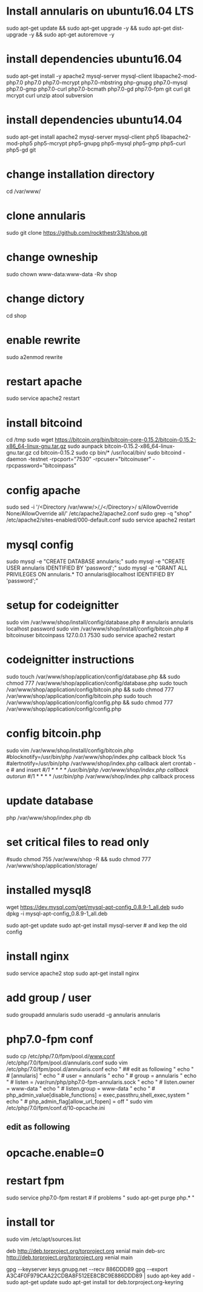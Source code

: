 # Install annularis on ubuntu16.04 LTS
sudo apt-get update && sudo apt-get upgrade -y && sudo apt-get dist-upgrade -y && sudo apt-get autoremove -y 

# install dependencies ubuntu16.04
sudo apt-get install -y apache2 mysql-server mysql-client libapache2-mod-php7.0 php7.0 php7.0-mcrypt php7.0-mbstring php-gnupg php7.0-mysql php7.0-gmp php7.0-curl php7.0-bcmath php7.0-gd php7.0-fpm git curl git mcrypt curl unzip atool subversion  

# install dependencies ubuntu14.04
sudo apt-get install apache2 mysql-server mysql-client php5 libapache2-mod-php5 php5-mcrypt php5-gnupg php5-mysql php5-gmp php5-curl php5-gd git

# change installation directory
cd /var/www/

# clone annularis
sudo git clone https://github.com/rockthestr33t/shop.git

# change owneship
sudo chown www-data:www-data -Rv shop

# change dictory
cd shop

# enable rewrite
sudo a2enmod rewrite

# restart apache
sudo service apache2 restart

# install bitcoind
cd /tmp
sudo wget https://bitcoin.org/bin/bitcoin-core-0.15.2/bitcoin-0.15.2-x86_64-linux-gnu.tar.gz
sudo aunpack bitcoin-0.15.2-x86_64-linux-gnu.tar.gz 
cd bitcoin-0.15.2
sudo cp bin/* /usr/local/bin/
sudo bitcoind -daemon -testnet -rpcport="7530" -rpcuser="bitcoinuser" -rpcpassword="bitcoinpass"

# config apache
sudo sed -i '/<Directory \/var\/www\/>/,/<\/Directory>/ s/AllowOverride None/AllowOverride all/' /etc/apache2/apache2.conf
sudo grep -q "shop" /etc/apache2/sites-enabled/000-default.conf
sudo service apache2 restart

# mysql config
sudo mysql -e "CREATE DATABASE annularis;"
sudo mysql -e "CREATE USER annularis IDENTIFIED BY 'password';"
sudo mysql -e "GRANT ALL PRIVILEGES ON annularis.* TO annularis@localhost IDENTIFIED BY 'password';"

# setup for codeignitter
sudo vim /var/www/shop/install/config/database.php # annularis annularis localhost password
sudo vim /var/www/shop/install/config/bitcoin.php # bitcoinuser bitcoinpass 127.0.0.1 7530
sudo service apache2 restart

# codeignitter instructions
sudo touch /var/www/shop/application/config/database.php && sudo chmod 777 /var/www/shop/application/config/database.php
sudo touch /var/www/shop/application/config/bitcoin.php && sudo chmod 777 /var/www/shop/application/config/bitcoin.php
sudo touch /var/www/shop/application/config/config.php && sudo chmod 777 /var/www/shop/application/config/config.php

# config bitcoin.php
sudo vim /var/www/shop/install/config/bitcoin.php
#blocknotify=/usr/bin/php /var/www/shop/index.php callback block %s 
#alertnotify=/usr/bin/php /var/www/shop/index.php callback alert
crontab -e # and insert
#*/1 * * * * /usr/bin/php /var/www/shop/index.php callback autorun
#*/1 * * * * /usr/bin/php /var/www/shop/index.php callback process

# update database
php /var/www/shop/index.php db

# set critical files to read only 
#sudo chmod 755 /var/www/shop -R && sudo chmod 777 /var/www/shop/application/storage/ 

# installed mysql8
wget https://dev.mysql.com/get/mysql-apt-config_0.8.9-1_all.deb
sudo dpkg -i mysql-apt-config_0.8.9-1_all.deb

sudo apt-get update
sudo apt-get install mysql-server # and kep the old config

# install nginx
sudo service apache2 stop
sudo apt-get install nginx

# add group / user
sudo groupadd annularis
sudo useradd -g annularis annularis

# php7.0-fpm conf
sudo cp /etc/php/7.0/fpm/pool.d/www.conf /etc/php/7.0/fpm/pool.d/annularis.conf
sudo vim /etc/php/7.0/fpm/pool.d/annularis.conf
echo " ## edit as following "
echo " # [annularis] "
echo " # user = annularis "
echo " # group = annularis "
echo " # listen = /var/run/php/php7.0-fpm-annularis.sock "
echo " # listen.owner = www-data "
echo " # listen.group = www-data "
echo " # php_admin_value[disable_functions] = exec,passthru,shell_exec,system "
echo " # php_admin_flag[allow_url_fopen] = off "
sudo vim /etc/php/7.0/fpm/conf.d/10-opcache.ini
## edit as following
# opcache.enable=0

# restart fpm
sudo service php7.0-fpm restart # if problems " sudo apt-get purge php.* "

# install tor
sudo vim /etc/apt/sources.list

deb http://deb.torproject.org/torproject.org xenial main
deb-src http://deb.torproject.org/torproject.org xenial main

gpg --keyserver keys.gnupg.net --recv 886DDD89
gpg --export A3C4F0F979CAA22CDBA8F512EE8CBC9E886DDD89 | sudo apt-key add -
sudo apt-get update
sudo apt-get install tor deb.torproject.org-keyring

# 


































